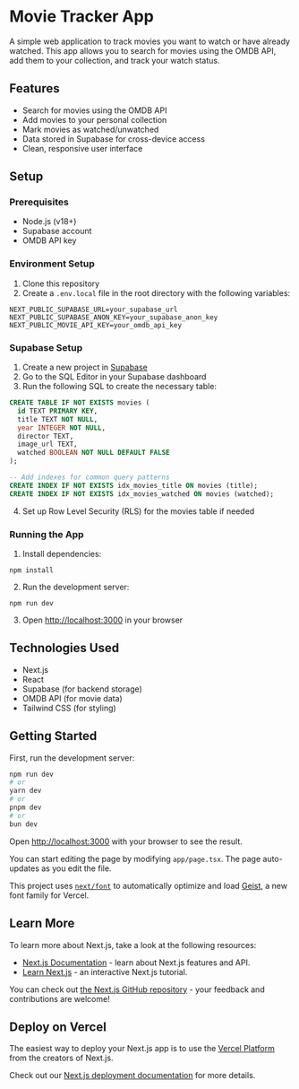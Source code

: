 # Movie Tracker App

A simple web application to track movies you want to watch or have already watched. This app allows you to search for movies using the OMDB API, add them to your collection, and track your watch status.

## Features

- Search for movies using the OMDB API
- Add movies to your personal collection
- Mark movies as watched/unwatched
- Data stored in Supabase for cross-device access
- Clean, responsive user interface

## Setup

### Prerequisites

- Node.js (v18+)
- Supabase account
- OMDB API key

### Environment Setup

1. Clone this repository
2. Create a `.env.local` file in the root directory with the following variables:

```
NEXT_PUBLIC_SUPABASE_URL=your_supabase_url
NEXT_PUBLIC_SUPABASE_ANON_KEY=your_supabase_anon_key
NEXT_PUBLIC_MOVIE_API_KEY=your_omdb_api_key
```

### Supabase Setup

1. Create a new project in [Supabase](https://app.supabase.com/)
2. Go to the SQL Editor in your Supabase dashboard
3. Run the following SQL to create the necessary table:

```sql
CREATE TABLE IF NOT EXISTS movies (
  id TEXT PRIMARY KEY,
  title TEXT NOT NULL,
  year INTEGER NOT NULL,
  director TEXT,
  image_url TEXT,
  watched BOOLEAN NOT NULL DEFAULT FALSE
);

-- Add indexes for common query patterns
CREATE INDEX IF NOT EXISTS idx_movies_title ON movies (title);
CREATE INDEX IF NOT EXISTS idx_movies_watched ON movies (watched);
```

4. Set up Row Level Security (RLS) for the movies table if needed

### Running the App

1. Install dependencies:
```
npm install
```

2. Run the development server:
```
npm run dev
```

3. Open [http://localhost:3000](http://localhost:3000) in your browser

## Technologies Used

- Next.js
- React
- Supabase (for backend storage)
- OMDB API (for movie data)
- Tailwind CSS (for styling)

## Getting Started

First, run the development server:

```bash
npm run dev
# or
yarn dev
# or
pnpm dev
# or
bun dev
```

Open [http://localhost:3000](http://localhost:3000) with your browser to see the result.

You can start editing the page by modifying `app/page.tsx`. The page auto-updates as you edit the file.

This project uses [`next/font`](https://nextjs.org/docs/app/building-your-application/optimizing/fonts) to automatically optimize and load [Geist](https://vercel.com/font), a new font family for Vercel.

## Learn More

To learn more about Next.js, take a look at the following resources:

- [Next.js Documentation](https://nextjs.org/docs) - learn about Next.js features and API.
- [Learn Next.js](https://nextjs.org/learn) - an interactive Next.js tutorial.

You can check out [the Next.js GitHub repository](https://github.com/vercel/next.js) - your feedback and contributions are welcome!

## Deploy on Vercel

The easiest way to deploy your Next.js app is to use the [Vercel Platform](https://vercel.com/new?utm_medium=default-template&filter=next.js&utm_source=create-next-app&utm_campaign=create-next-app-readme) from the creators of Next.js.

Check out our [Next.js deployment documentation](https://nextjs.org/docs/app/building-your-application/deploying) for more details.
